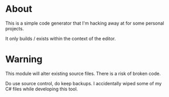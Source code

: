 # About

This is a simple code generator that I'm hacking away at for some personal projects.

It only builds / exists within the context of the editor.


# Warning

This module will alter existing source files.  There is a risk of broken code.

Do use source control, do keep backups.  I accidentally wiped some of my C#
files while developing this tool.

